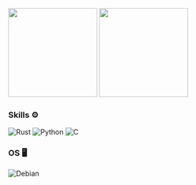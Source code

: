 <div>
  <img height="180em" src="https://awesome-github-stats.azurewebsites.net/user-stats/Nikias Yorgos?cardType=level&theme=dark&preferLogin=false"/>
  <img height="180em" src="https://github-readme-stats.vercel.app/api/top-langs/?username=Nikias Yorgos&layout=donut&theme=dark"/>
</div>

### Skills ⚙️
  ![Rust](https://img.shields.io/badge/rust-%23000000.svg?style=for-the-badge&logo=rust&logoColor=white)
  ![Python](https://img.shields.io/badge/python-3670A0?style=for-the-badge&logo=python&logoColor=ffdd54)
  ![C](https://img.shields.io/badge/c-%2300599C.svg?style=for-the-badge&logo=c&logoColor=white)
### OS 🖥️
  ![Debian](https://img.shields.io/badge/Debian-D70A53?style=for-the-badge&logo=debian&logoColor=white)
